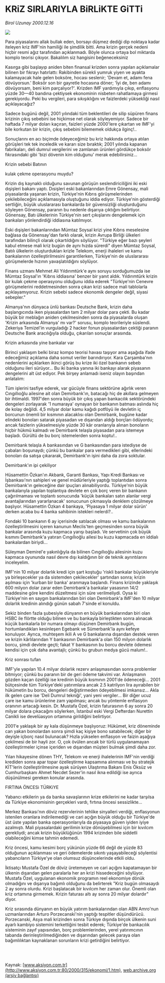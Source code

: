 # KRiZ SIRLARIYLA BiRLiKTE GiTTi

*Birol Uzunay 2000.12.16*

<div>
 <img border="0" src="/web/20020329150705im_/http://www.aksiyon.com.tr/2000/315/resimler/Kriz.jpg"/>
 <p class="spot">
  Para piyasalarını allak bullak eden, borsayı düşmez dediği dip noktaya kadar iteleyen kriz IMF'nin hamiliği ile şimdilik bitti. Ama krizin gerçek nedeni hiçbir resmi ağız tarafından açıklanmadı.  Böyle olunca ortaya bol miktarda komplo teorisi çıkıyor. Bakalılım siz hangisini beğeneceksiniz
 </p>
 <p class="metin">
 </p>
 <p class="metin">
  Kasırga gibi başlayıp aniden biten finansal krizden sonra yapılan açıklamalar bilinen bir fıkrayı hatırlattı: Rakibinden sürekli yumruk yiyen ve ayakta kalamayacak hale gelen boksöre, hocası seslenir; 'Devam et, adamı fena dövüyorsun.' Boksör son bir gayretle hocasına döner; 'İyi de, ben adamı dövüyorsam, beni kim parçalıyor?'. Krizden IMF yardımıyla çıkıp, enflasyonu yüzde 30—40 bandına çektiysek ekonominin nisbeten rahatlamaya girmesi gerekiyordu. Peki bu vergileri, para sıkışıklığını ve faizlerdeki yüksekliği nasıl açıklayacağız?
 </p>
 <p class="metin">
  Sadece bugünü değil, 2001 yılındaki tüm beklentileri de silip süpüren finans krizinin çıkış sebebini ise hiçkimse net olarak söyleyemiyor. Sadece bir haftada 7 milyar doları kaçıran, faizleri yüzde 2000'lere çıkartan ve IMF'yi bile korkutan bir krizin, çıkış sebebini bilememek oldukça ilginç!..
 </p>
 <p class="metin">
  Sonuçlarını en acı biçimde ödeyeceğimiz bu kriz hakkında ortaya atılan görüşleri tek tek inceledik ve kararı size bıraktık; 2001 yılında kapanan fabrikaları, deli dumrul vergilerini ve zamlanan ürünleri gördükçe boksör fıkrasındaki gibi 'bizi dövenin kim olduğunu' merak edebilirsiniz...
 </p>
 <p class="metin">
  Krizin sebebi Batının
 </p>
 <p class="metin">
  kulak çekme operasyonu muydu?
 </p>
 <p class="metin">
  Krizin dış kaynaklı olduğunu savunan görüşün seslendiriciliğini iki eski dışişleri bakanı yaptı. Dısişleri eski bakanlarından Emre Gönensay, mali piyasalarda yaşanan krizin, Türkiye'nin Kıbrıs görüşmelerinden çekilebileceğini açıklamasıyla oluştuğunu iddia ediyor. Türkiye'nin gösterdiği sertliğin, büyük uluslararası bankalarda bir güvensizliği oluşturduğunu söyleyen Gönensay, paranın bu nedenle dışarıya çıktığını belirtiyor. Gönensay, Batı ülkelerinin Türkiye'nin sert çıkışlarını dengelemek için bankaları yönlendirdiği iddiasına katılmıyor.
 </p>
 <p class="metin">
  Eski dışişleri bakanlarından Mümtaz Soysal krizi yine Kıbrıs meselesine bağlasa da Gönensay'dan farklı olarak, krizin Avrupa Birliği ülkeleri tarafından bilinçli olarak çıkartıldığını söylüyor. "Türkiye eğer bazı şeyleri kabul etmese mali kriz bugün de aynı hızda sürerdi" diyen Mümtaz Soysal, Batılı ülkelerin oluşturdukları krizle Telekom, enerji ihaleleri ve kamu bankalarının özelleştirilmesini garantilerken, Türkiye'nin de uluslararası görüşmelerde hızının yavaşlatıldığını söylüyor.
 </p>
 <p class="metin">
  Finans uzmanı Mehmet Ali Yıldırımtürk'e aynı soruyu sorduğumuzda ise Mümtaz Soysal'ın 'Kıbrıs iddiasına' benzer bir yanıt aldık. Yıldırımtürk krizin bir kulak çekme operasyonu olduğunu iddia ederek "Türkiye'nin Cenevre görüşmelerini reddetmesinden sonra çıkan krizi sadece mali tablolarla açıklayamıyoruz. Krizin sebebi sadece ekonomik dengeler değil, siyasi sebepler."
 </p>
 <p class="metin">
  Almanya'nın dünyaca ünlü bankası Deutsche Bank, krizin daha başlangıcında iken piyasalardan tam 2 milyar dolar para çekti. Bu kadar büyük bir meblağın aniden çekilmesinden sonra da piyasalarda oluşan 'Krizin arkasında Almanya' mı var?' sorusu, komplo teorileriyle süslendi. Zekeriya Temizel'in vurguladığı 2 hacker fonun piyasalardan çektiği paranın Deutsche Bank aracılığıyla olduğu, çıkarılan sonuçlar arasında.
 </p>
 <p class="metin">
  Krizin arkasında yine bankalar var
 </p>
 <p class="metin">
  Birinci yaklaşım belki biraz kompo teorisi havası taşıyor ama aşağıda ifade edeceğimiz açıklama daha somut veriler barındırıyor. Kara Çarşamba'nın nedenlerini açıklarken ikinci görüş bu krize iki özel bankanın sebeb olduğunu ileri sürüyor... Bu iki banka yanına iki bankayı alarak piyasanın dengelerini alt üst ediyor. Pek birşey anlamadı iseniz olayın başından anlatalım:
 </p>
 <p class="metin">
  Tüm işlerini tasfiye ederek, var gücüyle finans sektörüne ağırlık veren Cıngıllıoğlu ailesine ait olan Demirbank'ın, batacağı hiç de akıllara gelmeyen bir ihtimaldi. 1997'den sonra büyük bir çıkış yapan bankacılık sektöründeki dengeleri zorlayarak '1 numaraya' oynayan bir bankanın batması aslında hiç de kolay değildi. 4,5 milyar dolar kamu kağıdı potföyü ile devletin iç borcunun önemli bir kısmının alacaklısı olan Demirbank, bugüne kadar elindeki bonoları satarak piyasadan ve dışarıdan aldığı borçları ödüyordu; ancak faizlerin yükselmesiyle yüzde 30 kâr oranlarıyla alınan bonoların hiçbir hükmü kalmadı ve Demirbank telaşla piyasadan para istemeye başladı. Gürültü de bu borç istemelerden sonra koptu!..
 </p>
 <p class="metin">
  Demirbank telaşla A bankasından ve G bankasından para istediyse de çabaları boşunaydı; çünkü bu bankalar para vermedikleri gibi, ellerindeki bonoları da satışa çıkararak, Demirbank'ın işini daha da zora soktular.
 </p>
 <p class="metin">
  Demirbank'ın ipi çekiliyor
 </p>
 <p class="metin">
  Hüsamettin Özkan'ın Akbank, Garanti Bankası, Yapı Kredi Bankası ve İşbankası'nın sahipleri ve genel müdürleriyle yaptığı toplantıdan sonra Demirbank'ın geleceğine dair ipuçları alınabiliyordu. Türkiye'nin büyük bankalarıyla yapılan toplantıya devlete en çok borç veren bir bankanın çağırılmaması ve toplantı sonucunda 'küçük bankaları satın alanlar vergi avantajlarından yararlanacak' sonucunun çıkmasıyla denklem çözülmeye başlıyor. Hüsamettin Özkan 4 bankaya, 'Piyasaya 1 milyar dolar sürün' derken acaba bu 4 banka sahibinin istekleri nelerdi?..
 </p>
 <p class="metin">
  Fondaki 10 bankanın 6 ay içerisinde satılacak olması ve kamu bankalarının özelleştirilmesini içeren kanunun Meclis'ten geçmesinden sonra büyük bankalar arasında kuzu kapmaca yarışı başladı. Ve servetinin çok büyük kısmını Demirbank'a yatıran Cıngıllıoğlu ailesi bu kuzu kapmacada en iddialı bankalardan biriydi...
 </p>
 <p class="metin">
  Süleyman Demirel'e yakınlığıyla da bilinen Cıngıllıoğlu ailesinin kuzu kapmaca oyununda nasıl devre dışı kaldığının bir de teknik ayrıntılarını inceleyelim.
 </p>
 <p class="metin">
  IMF'nin 10 milyar dolarlık kredi için şart koştuğu 'riskli bankalar büyükleriyle ya birleşecekler ya da sistemden çekilecekler' şartından sonra; krizin aşılması için 'kurban bir banka' aranmaya başlandı. Finans krizinde yaklaşık 600 milyon dolar zarar eden Demirbank'a bankalar yasasının 14/2 maddesine göre kendini düzeltmesi için süre verilmeliydi. Oysa ki Türkiye'nin en saygın bankalarından biri olan Demirbank'a IMF'den 10 milyar dolarlık kredinin alındığı günün sabah 7'sinde el konuldu.
 </p>
 <p class="metin">
  Sekiz binden fazla şubesiyle dünyanın en büyük bankalarından biri olan HSBC ile flörtte olduğu bilinen ve bu bankayla birleştikten sonra alınacak küçük bankalarla bir numara olmayı düşünen Demirbank bugün, hortumlandıkları kesinleşen Egebank ve Sümerbank'la aynı kefeye konuluyor. Ayrıca, muhteşem ikili A ve G bankalarına dışarıdan destek veren ve krizin kârlılarından Y bankasının Demirbank'a olan 150 milyon dolarlık borcu, şimdi devlete geçti; fakat Y bankasının bu borcu devlete ödemesi kendisi için çok daha avantajlı; çünkü bu grubun medya gücü malum!..
 </p>
 <p class="metin">
  Kriz sonrası tufan
 </p>
 <p class="metin">
  IMF'yle yapılan 10.4 milyar dolarlık rezerv anlaşmasından sonra problemler bitmiyor; çünkü bu paranın bir de geri ödeme takvimi var. Anlaşmanın gözden kaçan özelliği ise kredinin büyük kısmının 2001'de ödeneceği... 2001 bütçesinde tüm Türkiye'deki yatırımlara ancak 2.5 katrilyon lira ayırabilen bir hükümetin bu borcu, dengeleri değiştirmeden ödeyebilmesi imkansız... Akla ilk gelen çare ise 'Deli Dumrul tekniği', yani yeni vergiler... Bir diğer ucuz çare ise kamu ürünlerine zam yapılması; ancak bu yöntemle enflasyon oranının artacağı kesin. Dr. Mustafa Özel, krizin faturasının 6 ay sonra 20 milyar dolara çıkacağını söylerken, İstanbul eski Vergi Defterdarı Nurettin Canikli ise develüasyon ortamına girildiğini belirtiyor.
 </p>
 <p class="metin">
  2001'e yaklaşık bir ay kala düşünmeye başlıyoruz: Hükümet, kriz döneminde can yakan bonolardan sonra şimdi kaç kişiye bono satabilecek; diğer bir deyişle içborç nasıl bulunacak? Hızla yükselen enflasyon ve faizin aşağıya çekilmesi de bir hayli zor. O, çok övülen ancak bir türlü uygulanamayan özelleştirmeler içinse içeriden ve dışarıdan müşteri bulmak şimdi daha zor.
 </p>
 <p class="metin">
  Yılan hikayesine dönen THY, Telekom ve enerji ihalelerinin IMF'nin verdiği krediden sonra apar topar özelleştirme kapsamına alınması ve bu stratejik KİT'lerin özelleştirilmesine ayak sürüyen Ulaştırma Bakanı Enis Öksüz ve Cumhurbaşkanı Ahmet Necdet Sezer'in nasıl ikna edildiği ise ayrıca düşünülmesi gereken konular arasında.
 </p>
 <p class="metin">
 </p>
 <p class="arabaslik">
  FIRTINA ÖNCESi TÜRKiYE
 </p>
 <p class="metin">
  Yabancı etkilerin ya da banka savaşlarının krize etkilerini ne kadar tarşılsa da Türkiye ekonomisinin gerçekleri vardı, fırtına öncesi sessizlikte...
 </p>
 <p class="metin">
  Merkez Bankası'nın döviz rezervlerinin tehlike sinyalleri verdiği, enflasyonun istenilen oranlara indirilemediği ve cari açığın büyük olduğu bir Türkiye'de üst üste yapılan banka operasyonlarıyla da piyasaya güven iyiden iyiye azalmıştı. Mali piyasalardaki gerilimin krize dönüşebilmesi için bir kıvılcım gerekliydi; ancak krizin büyüklüğünün 1994 krizinden bile siddetli olabileceğini kimse tahmin edemedi.
 </p>
 <p class="metin">
  Kriz öncesi, kamu kesimi borç yükünün yüzde 66 değil de yüzde 83 olduğunun açıklanması ve geri ödemelerde sıkıntı yaşayabileceği söylentisi yabancıların Türkiye'ye olan olumsuz düşüncelerinde etkili oldu.
 </p>
 <p class="metin">
  İktisatçı Mustafa Özel de döviz üretemeyen ve cari açığını kapatamayan bir ülkenin dışarıdan gelen paralarla her an krizi hissedeceğini söylüyor. Mustafa Özel, uygulanan ekonomik programın reel ekonomiye dönük olmadığını ve dışarıya bağımlı olduğunu da belirterek "Kriz bugün olmasaydı 2 ay sonra olurdu. Krizi başlatacak bir kıvılcım her zaman olur. Önemli olan kriz ortamına girmemek. Krizin faturası altı ay sonra 20 milyar dolardır" diyor.
 </p>
 <p class="metin">
  Kriz sırasında dünyanın en büyük yatırım bankalarından olan ABN Amro'nun uzmanlarından Arturo Porzecanski'nin yaptığı tespitler düşündürücü. Porzecanski, Asya mali krizinden sonra Türkiye dışında birçok ülkenin suni ayarlı kambiyo sistemini terkettiğini tesbit ederek; Türkiye'de bankacılık sisteminin zayıf yapısından, borç problemlerinden, yerel yatırımcının tabanda derinleştirilmediğinden ve dışarından gelecek paraya olan bağımlılıktan kaynaklanan sorunların krizi getirdiğini belirtiyor.
 </p>
 <p class="metin">
 </p>
 <p class="metin">
  <br/>
  <br/>
 </p>
</div>

Kaynak: [www.aksiyon.com.tr](http://www.aksiyon.com.tr:80/2000/315/ekonomi/1.htm), [web.archive.org (arşiv bağlantısı)](http://web.archive.org/web/20020329150705/http://www.aksiyon.com.tr:80/2000/315/ekonomi/1.htm)
